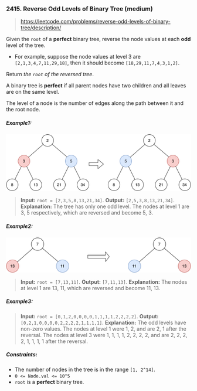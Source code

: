 ### 2415. Reverse Odd Levels of Binary Tree (medium)

> https://leetcode.com/problems/reverse-odd-levels-of-binary-tree/description/

Given the `root` of a **perfect** binary tree, reverse the node values at each **odd** level of the tree.

- For example, suppose the node values at level 3 are `[2,1,3,4,7,11,29,18]`, then it should become `[18,29,11,7,4,3,1,2]`.

Return _the `root` of the reversed tree_.

A binary tree is **perfect** if all parent nodes have two children and all leaves are on the same level.

The level of a node is the number of edges along the path between it and the root node.

##### Example1:

![example-1](./example-1.png)

> **Input:** `root = [2,3,5,8,13,21,34]`.
> **Output:** `[2,5,3,8,13,21,34]`.
> **Explanation:**
> The tree has only one odd level.
> The nodes at level 1 are 3, 5 respectively, which are reversed and become 5, 3.

##### Example2:

![example-2](./example-2.png)

> **Input:** `root = [7,13,11]`.
> **Output:** `[7,11,13]`.
> **Explanation:**
> The nodes at level 1 are 13, 11, which are reversed and become 11, 13.

##### Example3:

> **Input:** `root = [0,1,2,0,0,0,0,1,1,1,1,2,2,2,2]`.
> **Output:** `[0,2,1,0,0,0,0,2,2,2,2,1,1,1,1]`.
> **Explanation:**
> The odd levels have non-zero values.
> The nodes at level 1 were 1, 2, and are 2, 1 after the reversal.
> The nodes at level 3 were 1, 1, 1, 1, 2, 2, 2, 2, and are 2, 2, 2, 2, 1, 1, 1, 1 after the reversal.

##### Constraints:

- The number of nodes in the tree is in the range `[1, 2^14]`.
- `0 <= Node.val <= 10^5`
- `root` is a **perfect** binary tree.
